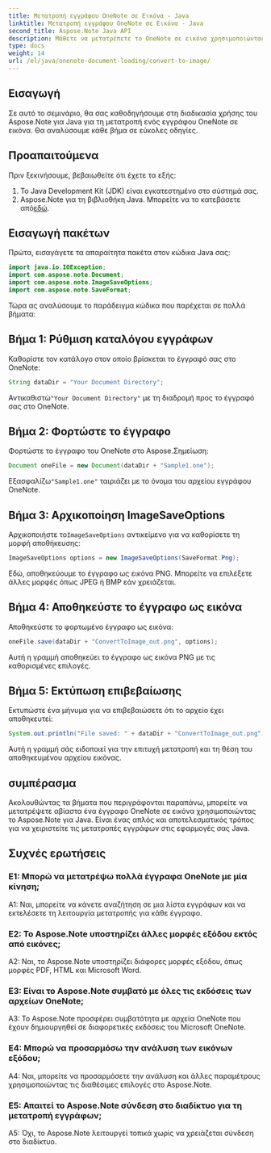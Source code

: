 ```yaml
---
title: Μετατροπή εγγράφου OneNote σε Εικόνα - Java
linktitle: Μετατροπή εγγράφου OneNote σε Εικόνα - Java
second_title: Aspose.Note Java API
description: Μάθετε να μετατρέπετε το OneNote σε εικόνα χρησιμοποιώντας το Aspose.Note για Java. Ακολουθήστε εύκολα βήματα, φορτώστε το έγγραφο, αρχικοποιήστε τις επιλογές και αποθηκεύστε ως PNG.
type: docs
weight: 14
url: /el/java/onenote-document-loading/convert-to-image/
---
```

## Εισαγωγή

Σε αυτό το σεμινάριο, θα σας καθοδηγήσουμε στη διαδικασία χρήσης του Aspose.Note για Java για τη μετατροπή ενός εγγράφου OneNote σε εικόνα. Θα αναλύσουμε κάθε βήμα σε εύκολες οδηγίες.

## Προαπαιτούμενα

Πριν ξεκινήσουμε, βεβαιωθείτε ότι έχετε τα εξής:

1. Το Java Development Kit (JDK) είναι εγκατεστημένο στο σύστημά σας.
2.  Aspose.Note για τη βιβλιοθήκη Java. Μπορείτε να το κατεβάσετε από[εδώ](https://releases.aspose.com/note/java/).

## Εισαγωγή πακέτων

Πρώτα, εισαγάγετε τα απαραίτητα πακέτα στον κώδικα Java σας:

```java
import java.io.IOException;
import com.aspose.note.Document;
import com.aspose.note.ImageSaveOptions;
import com.aspose.note.SaveFormat;
```

Τώρα ας αναλύσουμε το παράδειγμα κώδικα που παρέχεται σε πολλά βήματα:

## Βήμα 1: Ρύθμιση καταλόγου εγγράφων

Καθορίστε τον κατάλογο στον οποίο βρίσκεται το έγγραφό σας στο OneNote:

```java
String dataDir = "Your Document Directory";
```

 Αντικαθιστώ`"Your Document Directory"` με τη διαδρομή προς το έγγραφό σας στο OneNote.

## Βήμα 2: Φορτώστε το έγγραφο

Φορτώστε το έγγραφο του OneNote στο Aspose.Σημείωση:

```java
Document oneFile = new Document(dataDir + "Sample1.one");
```

 Εξασφαλίζω`"Sample1.one"` ταιριάζει με το όνομα του αρχείου εγγράφου OneNote.

## Βήμα 3: Αρχικοποίηση ImageSaveOptions

 Αρχικοποιήστε το`ImageSaveOptions` αντικείμενο για να καθορίσετε τη μορφή αποθήκευσης:

```java
ImageSaveOptions options = new ImageSaveOptions(SaveFormat.Png);
```

Εδώ, αποθηκεύουμε το έγγραφο ως εικόνα PNG. Μπορείτε να επιλέξετε άλλες μορφές όπως JPEG ή BMP εάν χρειάζεται.

## Βήμα 4: Αποθηκεύστε το έγγραφο ως εικόνα

Αποθηκεύστε το φορτωμένο έγγραφο ως εικόνα:

```java
oneFile.save(dataDir + "ConvertToImage_out.png", options);
```

Αυτή η γραμμή αποθηκεύει το έγγραφο ως εικόνα PNG με τις καθορισμένες επιλογές.

## Βήμα 5: Εκτύπωση επιβεβαίωσης

Εκτυπώστε ένα μήνυμα για να επιβεβαιώσετε ότι το αρχείο έχει αποθηκευτεί:

```java
System.out.println("File saved: " + dataDir + "ConvertToImage_out.png");
```

Αυτή η γραμμή σάς ειδοποιεί για την επιτυχή μετατροπή και τη θέση του αποθηκευμένου αρχείου εικόνας.

## συμπέρασμα

Ακολουθώντας τα βήματα που περιγράφονται παραπάνω, μπορείτε να μετατρέψετε αβίαστα ένα έγγραφο OneNote σε εικόνα χρησιμοποιώντας το Aspose.Note για Java. Είναι ένας απλός και αποτελεσματικός τρόπος για να χειριστείτε τις μετατροπές εγγράφων στις εφαρμογές σας Java.

## Συχνές ερωτήσεις

### Ε1: Μπορώ να μετατρέψω πολλά έγγραφα OneNote με μία κίνηση;

A1: Ναι, μπορείτε να κάνετε αναζήτηση σε μια λίστα εγγράφων και να εκτελέσετε τη λειτουργία μετατροπής για κάθε έγγραφο.

### Ε2: Το Aspose.Note υποστηρίζει άλλες μορφές εξόδου εκτός από εικόνες;

A2: Ναι, το Aspose.Note υποστηρίζει διάφορες μορφές εξόδου, όπως μορφές PDF, HTML και Microsoft Word.

### Ε3: Είναι το Aspose.Note συμβατό με όλες τις εκδόσεις των αρχείων OneNote;

A3: Το Aspose.Note προσφέρει συμβατότητα με αρχεία OneNote που έχουν δημιουργηθεί σε διαφορετικές εκδόσεις του Microsoft OneNote.

### Ε4: Μπορώ να προσαρμόσω την ανάλυση των εικόνων εξόδου;

A4: Ναι, μπορείτε να προσαρμόσετε την ανάλυση και άλλες παραμέτρους χρησιμοποιώντας τις διαθέσιμες επιλογές στο Aspose.Note.

### Ε5: Απαιτεί το Aspose.Note σύνδεση στο διαδίκτυο για τη μετατροπή εγγράφων;

A5: Όχι, το Aspose.Note λειτουργεί τοπικά χωρίς να χρειάζεται σύνδεση στο διαδίκτυο.